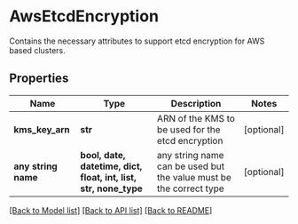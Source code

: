 # AwsEtcdEncryption

Contains the necessary attributes to support etcd encryption for AWS based clusters.

## Properties
Name | Type | Description | Notes
------------ | ------------- | ------------- | -------------
**kms_key_arn** | **str** | ARN of the KMS to be used for the etcd encryption | [optional] 
**any string name** | **bool, date, datetime, dict, float, int, list, str, none_type** | any string name can be used but the value must be the correct type | [optional]

[[Back to Model list]](../README.md#documentation-for-models) [[Back to API list]](../README.md#documentation-for-api-endpoints) [[Back to README]](../README.md)


